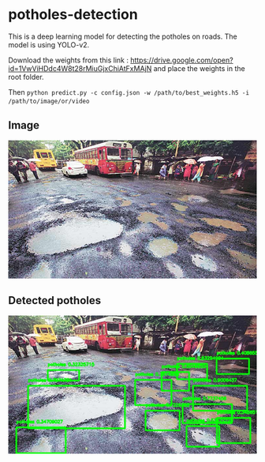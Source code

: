 # potholes-detection
This is a deep learning model for detecting the potholes on roads. The model is using YOLO-v2. 

Download the weights from this link : https://drive.google.com/open?id=1VwViHDdc4W8t28rMiuGjxChiAtFxMAjN
and place the weights in the root folder. 

Then
`python predict.py -c config.json -w /path/to/best_weights.h5 -i /path/to/image/or/video`

## Image

![Road with potholes](images/1.jpg?raw=true "Road with Potholes")

## Detected potholes
![Road with potholes detected](images/1_detected.jpg?raw=true "Road with Potholes Detected")
